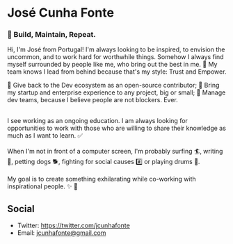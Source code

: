 # José Cunha Fonte

### 🚧 Build, Maintain, Repeat.

Hi, I'm José from Portugal! I'm always looking to be inspired, to envision the uncommon, and to work hard for worthwhile things. Somehow I always find myself surrounded by people like me, who bring out the best in me. 🤙 My team knows I lead from behind because that's my style: Trust and Empower.


🧬 Give back to the Dev ecosystem as an open-source contributor;
🚀 Bring my startup and enterprise experience to any project, big or small;
📝 Manage dev teams, because I believe people are not blockers. Ever.


<br/>
I see working as an ongoing education. I am always looking for opportunities to work with those who are willing to share their knowledge as much as I want to learn. ✅

<br/>
<br/>
When I'm not in front of a computer screen, I'm probably surfing 🏄, writing 📓, petting dogs 🐕, fighting for social causes #️⃣ or playing drums 🥁.

<br/>
<br/>
My goal is to create something exhilarating while co-working with inspirational people. ✨ 🌈

## Social
- Twitter: https://twitter.com/jcunhafonte
- Email: [jcunhafonte@gmail.com](mailto:jcunhafonte@gmail.com)
